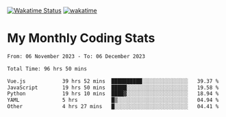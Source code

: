 [![Wakatime Status](https://github.com/noopurphalak/noopurphalak/workflows/wakatime-status-update/badge.svg)](https://github.com/noopurphalak/noopurphalak/actions/workflows/main.yml)
[![wakatime](https://wakatime.com/badge/user/80ace140-ef40-4fdd-b8ed-f3be3d2e1aea.svg)](https://wakatime.com/@80ace140-ef40-4fdd-b8ed-f3be3d2e1aea)

# My Monthly Coding Stats

<!--START_SECTION:waka-->

```txt
From: 06 November 2023 - To: 06 December 2023

Total Time: 96 hrs 50 mins

Vue.js            39 hrs 52 mins  ██████████░░░░░░░░░░░░░░░   39.37 %
JavaScript        19 hrs 50 mins  █████░░░░░░░░░░░░░░░░░░░░   19.58 %
Python            19 hrs 10 mins  ████▓░░░░░░░░░░░░░░░░░░░░   18.94 %
YAML              5 hrs           █▒░░░░░░░░░░░░░░░░░░░░░░░   04.94 %
Other             4 hrs 27 mins   █░░░░░░░░░░░░░░░░░░░░░░░░   04.41 %
```

<!--END_SECTION:waka-->
